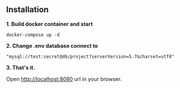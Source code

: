 ## Installation
**1. Build docker container and start**
```
docker-compose up -d
```

**2. Change .env database connect to**
```
"mysql://test:secret@db/project?serverVersion=5.7&charset=utf8"
```

**3. That's it.**

Open [http://localhost:8080](http://localhost:8080) url in your browser. 
